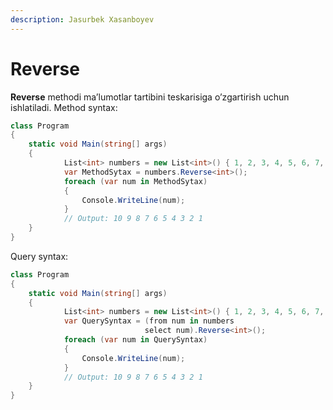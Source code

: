 ```yaml
---
description: Jasurbek Xasanboyev
---
```


# Reverse

**Reverse** methodi ma’lumotlar tartibini teskarisiga o’zgartirish uchun ishlatiladi. 
Method syntax:

```csharp
class Program
{
    static void Main(string[] args)
    {
            List<int> numbers = new List<int>() { 1, 2, 3, 4, 5, 6, 7, 8, 9, 10 };
            var MethodSytax = numbers.Reverse<int>();
            foreach (var num in MethodSytax)
            {
                Console.WriteLine(num);
            }
            // Output: 10 9 8 7 6 5 4 3 2 1
    }
}
```

Query syntax:

```csharp
class Program
{
    static void Main(string[] args)
    {
            List<int> numbers = new List<int>() { 1, 2, 3, 4, 5, 6, 7, 8, 9, 10 };
            var QuerySyntax = (from num in numbers
                              select num).Reverse<int>();
            foreach (var num in QuerySyntax)
            {
                Console.WriteLine(num);
            }
            // Output: 10 9 8 7 6 5 4 3 2 1
    }
}
```

